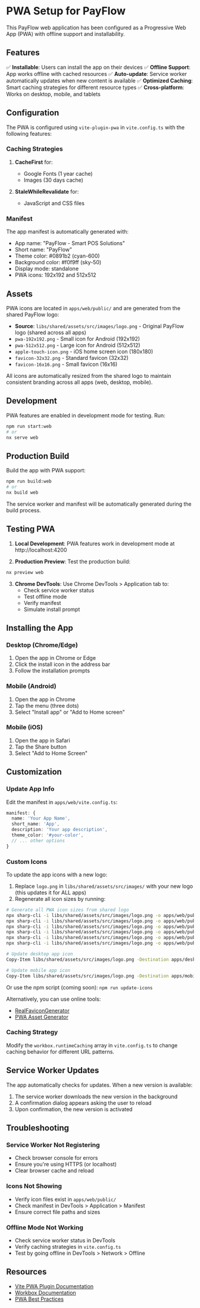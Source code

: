 # PWA Setup for PayFlow

This PayFlow web application has been configured as a Progressive Web App (PWA) with offline support and installability.

## Features

✅ **Installable**: Users can install the app on their devices
✅ **Offline Support**: App works offline with cached resources
✅ **Auto-update**: Service worker automatically updates when new content is available
✅ **Optimized Caching**: Smart caching strategies for different resource types
✅ **Cross-platform**: Works on desktop, mobile, and tablets

## Configuration

The PWA is configured using `vite-plugin-pwa` in `vite.config.ts` with the following features:

### Caching Strategies

1. **CacheFirst** for:
   - Google Fonts (1 year cache)
   - Images (30 days cache)

2. **StaleWhileRevalidate** for:
   - JavaScript and CSS files

### Manifest

The app manifest is automatically generated with:
- App name: "PayFlow - Smart POS Solutions"
- Short name: "PayFlow"
- Theme color: #0891b2 (cyan-600)
- Background color: #f0f9ff (sky-50)
- Display mode: standalone
- PWA icons: 192x192 and 512x512

## Assets

PWA icons are located in `apps/web/public/` and are generated from the shared PayFlow logo:
- **Source**: `libs/shared/assets/src/images/logo.png` - Original PayFlow logo (shared across all apps)
- `pwa-192x192.png` - Small icon for Android (192x192)
- `pwa-512x512.png` - Large icon for Android (512x512)
- `apple-touch-icon.png` - iOS home screen icon (180x180)
- `favicon-32x32.png` - Standard favicon (32x32)
- `favicon-16x16.png` - Small favicon (16x16)

All icons are automatically resized from the shared logo to maintain consistent branding across all apps (web, desktop, mobile).

## Development

PWA features are enabled in development mode for testing. Run:

```bash
npm run start:web
# or
nx serve web
```

## Production Build

Build the app with PWA support:

```bash
npm run build:web
# or
nx build web
```

The service worker and manifest will be automatically generated during the build process.

## Testing PWA

1. **Local Development**: PWA features work in development mode at http://localhost:4200

2. **Production Preview**: Test the production build:
```bash
nx preview web
```

3. **Chrome DevTools**: Use Chrome DevTools > Application tab to:
   - Check service worker status
   - Test offline mode
   - Verify manifest
   - Simulate install prompt

## Installing the App

### Desktop (Chrome/Edge)
1. Open the app in Chrome or Edge
2. Click the install icon in the address bar
3. Follow the installation prompts

### Mobile (Android)
1. Open the app in Chrome
2. Tap the menu (three dots)
3. Select "Install app" or "Add to Home screen"

### Mobile (iOS)
1. Open the app in Safari
2. Tap the Share button
3. Select "Add to Home Screen"

## Customization

### Update App Info
Edit the manifest in `apps/web/vite.config.ts`:

```typescript
manifest: {
  name: 'Your App Name',
  short_name: 'App',
  description: 'Your app description',
  theme_color: '#your-color',
  // ... other options
}
```

### Custom Icons
To update the app icons with a new logo:
1. Replace `logo.png` in `libs/shared/assets/src/images/` with your new logo (this updates it for ALL apps)
2. Regenerate all icon sizes by running:

```bash
# Generate all PWA icon sizes from shared logo
npx sharp-cli -i libs/shared/assets/src/images/logo.png -o apps/web/public/logo.png resize 1000 1000
npx sharp-cli -i libs/shared/assets/src/images/logo.png -o apps/web/public/pwa-192x192.png resize 192 192
npx sharp-cli -i libs/shared/assets/src/images/logo.png -o apps/web/public/pwa-512x512.png resize 512 512
npx sharp-cli -i libs/shared/assets/src/images/logo.png -o apps/web/public/apple-touch-icon.png resize 180 180
npx sharp-cli -i libs/shared/assets/src/images/logo.png -o apps/web/public/favicon-32x32.png resize 32 32
npx sharp-cli -i libs/shared/assets/src/images/logo.png -o apps/web/public/favicon-16x16.png resize 16 16

# Update desktop app icon
Copy-Item libs/shared/assets/src/images/logo.png -Destination apps/desktop/resources/icon.png

# Update mobile app icon
Copy-Item libs/shared/assets/src/images/logo.png -Destination apps/mobile/src/assets/logo.png
```

Or use the npm script (coming soon): `npm run update-icons`

Alternatively, you can use online tools:
- [RealFaviconGenerator](https://realfavicongenerator.net/)
- [PWA Asset Generator](https://github.com/onderceylan/pwa-asset-generator)

### Caching Strategy
Modify the `workbox.runtimeCaching` array in `vite.config.ts` to change caching behavior for different URL patterns.

## Service Worker Updates

The app automatically checks for updates. When a new version is available:
1. The service worker downloads the new version in the background
2. A confirmation dialog appears asking the user to reload
3. Upon confirmation, the new version is activated

## Troubleshooting

### Service Worker Not Registering
- Check browser console for errors
- Ensure you're using HTTPS (or localhost)
- Clear browser cache and reload

### Icons Not Showing
- Verify icon files exist in `apps/web/public/`
- Check manifest in DevTools > Application > Manifest
- Ensure correct file paths and sizes

### Offline Mode Not Working
- Check service worker status in DevTools
- Verify caching strategies in `vite.config.ts`
- Test by going offline in DevTools > Network > Offline

## Resources

- [Vite PWA Plugin Documentation](https://vite-pwa-org.netlify.app/)
- [Workbox Documentation](https://developer.chrome.com/docs/workbox/)
- [PWA Best Practices](https://web.dev/progressive-web-apps/)


